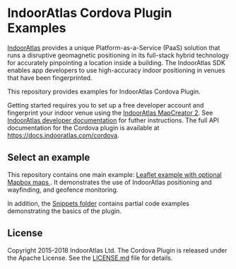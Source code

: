 
# IndoorAtlas Cordova Plugin Examples

[IndoorAtlas](https://www.indooratlas.com/) provides a unique Platform-as-a-Service (PaaS) solution that runs a disruptive geomagnetic positioning in its full-stack hybrid technology for accurately pinpointing a location inside a building. The IndoorAtlas SDK enables app developers to use high-accuracy indoor positioning in venues that have been fingerprinted.

This repository provides examples for IndoorAtlas Cordova Plugin.

Getting started requires you to set up a free developer account and fingerprint your indoor venue using the [IndoorAtlas MapCreator 2](https://play.google.com/store/apps/details?id=com.indooratlas.android.apps.jaywalker).
See [IndoorAtlas developer documentation](https://docs.indooratlas.com)
for futher instructions. The full API documentation for the Cordova plugin
is available at https://docs.indooratlas.com/cordova.

## Select an example

This repository contains one main example: [Leaflet example with optional Mapbox maps ](https://github.com/IndoorAtlas/sdk-cordova-examples/blob/master/LeafletExample/README.md).
It demonstrates the use of IndoorAtlas positioning and wayfinding, and geofence monitoring.

In addition, the [Snippets folder](https://github.com/IndoorAtlas/sdk-cordova-examples/blob/master/Snippets) contains partial code examples demonstrating the basics of the plugin.

## License

Copyright 2015-2018 IndoorAtlas Ltd. The Cordova Plugin is released under the Apache License. See the [LICENSE.md](https://github.com/IndoorAtlas/sdk-cordova-examples/blob/master/LICENSE) file for details.
